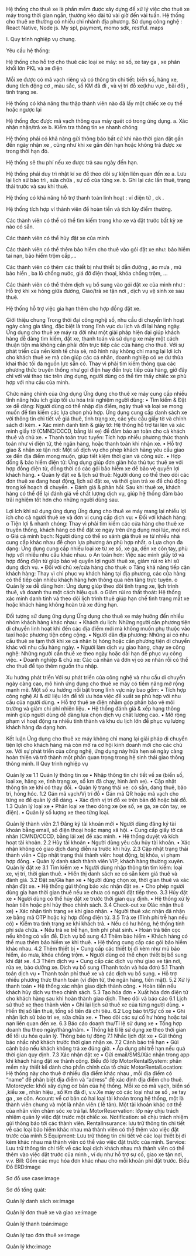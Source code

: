 Hệ thống cho thuê xe là phần mềm được xây dựng để xử lý việc cho thuê xe máy trong thời gian ngắn, thường kéo dài từ vài giờ đến vài tuần. Hệ thống cho thuê xe thường có nhiều chi nhánh địa phương. Sử dụng công nghệ : React Native, Node js. My spl, payment, momo sdk, restful. maps

I. Quy trình nghiệp vụ chung.

Yêu cầu hệ thống:

Hệ thống cho hỗ trợ cho thuê các loại xe máy: xe số, xe tay ga , xe phân khối lớn PKL và xe điện

Mỗi xe được có mã vạch riêng và có thông tin chi tiết: biển số, hãng xe, dung tích động cơ , màu sắc, số KM đã đi , và vị trí đỗ xe(khu vực , bãi đỗ) , tình trạng xe.

Hệ thống có khả năng thu thập thành viên nào đã lấy một chiếc xe cụ thể hoặc ngược lại

Hệ thống đọc được mã vạch thông qua máy quét có trong ứng dụng. a. Xác nhận nhận/trả xe b. Kiểm tra thông tin xe nhanh chóng

Hệ thống phải có khả năng gửi thông báo bất cứ khi nào thời gian đặt gần đến ngày nhận xe , cũng như khi xe gần đến hạn hoặc không trả được xe trong thời hạn đó.

Hệ thống sẽ thu phí nếu xe được trả sau ngày đến hạn.

Hệ thống phải duy trì nhật kí xe để theo dõi sự kiện liên quan đến xe a. Lưu lại lịch sử bảo trì , sửa chữa , sự cố của từng xe. b. Ghi lại các lần thuê, trạng thái trước và sau khi thuê.

Hệ thống có khả năng hỗ trợ thanh toán linh hoạt : ví điện tử , ck .

Hệ thống tích hợp ví thành viên để hoàn tiền và tích lũy điểm thưởng.

Các thành viên có thể có thể tìm kiếm trong kho xe và đặt trước bất kỳ xe nào có sẵn.

Các thành viên có thể hủy đặt xe của mình

Các thành viên có thể thêm bảo hiểm cho thuê vào gói đặt xe như: bảo hiểm tai nạn, bảo hiểm trộm cắp,…

Các thành viên có thêm các thiết bị như thiết bị dẫn đường , áo mưa , mũ bảo hiển , ba lô chống nước, giá đỡ điện thoại, khóa chống trộm, …

Các thành viên có thể thêm dịch vụ bổ sung vào gói đặt xe của mình như : Hỗ trợ khi xe hỏng giữa đường, Giao/trả xe tận nơi , dịch vụ vệ sinh xe sau thuê.

Hệ thống hỗ trợ việc gia hạn thêm cho hợp đồng đặt xe.

Giới thiệu chung Trong thời đại công nghệ số, nhu cầu di chuyển linh hoạt ngày càng gia tăng, đặc biệt là trong lĩnh vực du lịch và đi lại hàng ngày. Ứng dụng cho thuê xe máy ra đời như một giải pháp hiện đại giúp khách hàng dễ dàng tìm kiếm, đặt xe, thanh toán và sử dụng xe máy một cách thuận tiện mà không cần phải đến trực tiếp các cửa hàng cho thuê. Với sự phát triển của nền kinh tế chia sẻ, mô hình này không chỉ mang lại lợi ích cho khách thuê xe mà còn giúp các cá nhân, doanh nghiệp có xe dư thừa khai thác tối đa nguồn lực sẵn có. Thay vì phải tìm kiếm thông qua các phương thức truyền thống như gọi điện hay đến trực tiếp cửa hàng, giờ đây chỉ với vài thao tác trên ứng dụng, người dùng có thể tìm thấy chiếc xe phù hợp với nhu cầu của mình.

Chức năng chính của ứng dụng Ứng dụng cho thuê xe máy cung cấp nhiều tính năng hữu ích giúp tối ưu hóa trải nghiệm người dùng: • Tìm kiếm & Đặt xe dễ dàng: Người dùng có thể nhập địa điểm, ngày thuê và loại xe mong muốn để tìm kiếm các lựa chọn phù hợp. Ứng dụng cung cấp danh sách xe với thông tin chi tiết về giá thuê, tình trạng xe, các yêu cầu giấy tờ và chính sách đi kèm. • Xác minh danh tính & giấy tờ: Hệ thống hỗ trợ tải lên và xác minh giấy tờ (CMND/CCCD, bằng lái xe) để đảm bảo an toàn cho cả khách thuê và chủ xe. • Thanh toán trực tuyến: Tích hợp nhiều phương thức thanh toán như ví điện tử, thẻ ngân hàng, hoặc thanh toán khi nhận xe. • Hỗ trợ giao & nhận xe tận nơi: Một số dịch vụ cho phép khách hàng yêu cầu giao xe đến địa điểm mong muốn, giúp tiết kiệm thời gian và công sức. • Hợp đồng & bảo hiểm điện tử: Ứng dụng giúp đơn giản hóa thủ tục thuê xe với hợp đồng điện tử, đồng thời có các gói bảo hiểm xe để bảo vệ quyền lợi khách hàng. • Quản lý đặt xe & lịch sử thuê: Người dùng có thể theo dõi các đơn thuê xe đang hoạt động, lịch sử đặt xe, và thời gian trả xe để chủ động trong kế hoạch di chuyển. • Đánh giá & phản hồi: Sau khi thuê xe, khách hàng có thể để lại đánh giá về chất lượng dịch vụ, giúp hệ thống đảm bảo trải nghiệm tốt hơn cho những người dùng sau.

Lợi ích khi sử dụng ứng dụng Ứng dụng cho thuê xe máy mang lại nhiều lợi ích cho cả người thuê xe và đơn vị cung cấp dịch vụ: • Đối với khách hàng: o Tiện lợi & nhanh chóng: Thay vì phải tìm kiếm các cửa hàng cho thuê xe truyền thống, khách hàng có thể đặt xe ngay trên ứng dụng mọi lúc, mọi nơi. o Giá cả minh bạch: Người dùng có thể so sánh giá thuê xe từ nhiều nhà cung cấp khác nhau để chọn lựa phương án phù hợp nhất. o Lựa chọn đa dạng: Ứng dụng cung cấp nhiều loại xe từ xe số, xe ga, đến xe côn tay, phù hợp với nhiều nhu cầu khác nhau. o An toàn hơn: Việc xác minh giấy tờ và hợp đồng điện tử giúp bảo vệ quyền lợi người thuê xe, giảm rủi ro khi sử dụng dịch vụ. • Đối với chủ xe/cửa hàng cho thuê: o Tăng khả năng tiếp cận khách hàng: Thay vì chỉ phục vụ khách hàng tại địa phương, các cửa hàng có thể tiếp cận nhiều khách hàng hơn thông qua nền tảng trực tuyến. o Quản lý xe dễ dàng hơn: Ứng dụng giúp theo dõi tình trạng xe, lịch trình thuê, và doanh thu một cách hiệu quả. o Giảm rủi ro thất thoát: Hệ thống xác minh danh tính và theo dõi lịch trình thuê giúp hạn chế tình trạng mất xe hoặc khách hàng không hoàn trả xe đúng hạn.

Đối tượng sử dụng ứng dụng Ứng dụng cho thuê xe máy hướng đến nhiều nhóm khách hàng khác nhau: • Khách du lịch: Những người cần phương tiện di chuyển linh hoạt khi đến các địa điểm mới mà không muốn phụ thuộc vào taxi hoặc phương tiện công cộng. • Người dân địa phương: Những ai có nhu cầu thuê xe tạm thời khi xe cá nhân bị hỏng hoặc cần phương tiện di chuyển khác với nhu cầu hàng ngày. • Người làm dịch vụ giao hàng, chạy xe công nghệ: Những người cần thuê xe theo ngày hoặc dài hạn để phục vụ công việc. • Doanh nghiệp & chủ xe: Các cá nhân và đơn vị có xe nhàn rỗi có thể cho thuê để tạo thêm nguồn thu nhập.

Xu hướng phát triển Với sự phát triển của công nghệ và nhu cầu di chuyển ngày càng cao, mô hình ứng dụng cho thuê xe máy có tiềm năng mở rộng mạnh mẽ. Một số xu hướng nổi bật trong lĩnh vực này bao gồm: • Tích hợp công nghệ AI & dữ liệu lớn để tối ưu hóa việc đề xuất xe phù hợp với nhu cầu của người dùng. • Hỗ trợ thuê xe điện nhằm góp phần bảo vệ môi trường và giảm chi phí nhiên liệu. • Hệ thống đánh giá & xếp hạng thông minh giúp người dùng dễ dàng lựa chọn dịch vụ chất lượng cao. • Mở rộng phạm vi hoạt động ra nhiều tỉnh thành và khu du lịch lớn để phục vụ lượng khách hàng đa dạng hơn.

Kết luận Ứng dụng cho thuê xe máy không chỉ mang lại giải pháp di chuyển tiện lợi cho khách hàng mà còn mở ra cơ hội kinh doanh mới cho các chủ xe. Với sự phát triển của công nghệ, ứng dụng này hứa hẹn sẽ ngày càng hoàn thiện và trở thành một phần quan trọng trong hệ sinh thái giao thông thông minh. II Quy trình nghiệp vụ

Quản lý xe 1.1 Quản lý thông tin xe • Nhập thông tin chi tiết về xe (biển số, loại xe, hãng xe, tình trạng xe, số km đã chạy, hình ảnh xe). • Cập nhật thông tin xe khi có thay đổi. • Quản lý trạng thái xe: có sẵn, đang thuê, bảo trì, hỏng hóc. 1.2 Gán mã vạch/Vị trí đỗ • Gán mã QR hoặc mã vạch cho từng xe để quản lý dễ dàng. • Xác định vị trí đỗ xe trên bản đồ hoặc bãi đỗ. 1.3 Quản lý loại xe • Phân loại xe theo dòng xe (xe số, xe ga, xe côn tay, xe điện). • Quản lý số lượng xe theo từng loại.

Quản lý thành viên 2.1 Đăng ký tài khoản mới • Người dùng đăng ký tài khoản bằng email, số điện thoại hoặc mạng xã hội. • Cung cấp giấy tờ cá nhân (CMND/CCCD, bằng lái xe) để xác minh. • Hệ thống duyệt và kích hoạt tài khoản. 2.2 Hủy tài khoản • Người dùng yêu cầu hủy tài khoản. • Xác nhận không có giao dịch đang diễn ra trước khi hủy. 2.3 Cập nhật trạng thái thành viên • Cập nhật trạng thái thành viên: hoạt động, bị khóa, vi phạm hợp đồng. • Quản lý danh sách thành viên VIP, khách hàng thường xuyên.
Quản lý đặt xe 3.1 Tìm kiếm xe • Người dùng nhập thông tin tìm kiếm: loại xe, vị trí, thời gian thuê. • Hiển thị danh sách xe có sẵn kèm giá thuê và đánh giá. 3.2 Đặt xe/Gia hạn xe • Người dùng chọn xe, thời gian thuê và xác nhận đặt xe. • Hệ thống gửi thông báo xác nhận đặt xe. • Cho phép người dùng gia hạn thời gian thuê nếu xe chưa có người đặt tiếp theo. 3.3 Hủy đặt xe • Người dùng có thể hủy đặt xe trước thời gian quy định. • Hệ thống xử lý hoàn tiền hoặc phí hủy theo chính sách. 3.4 Check-out xe (Xác nhận thuê xe) • Xác nhận tình trạng xe khi giao nhận. • Người thuê xác nhận đã nhận xe bằng mã OTP hoặc ký hợp đồng điện tử. 3.5 Trả xe (Tính phí trễ hạn nếu có) • Kiểm tra tình trạng xe khi khách trả. • Nếu có hư hỏng, hệ thống tính phí sửa chữa. • Nếu trả xe trễ hạn, tính phí phát sinh. • Hoàn trả tiền cọc nếu không có vấn đề.
Dịch vụ bổ sung 4.1 Thêm bảo hiểm • Khách hàng có thể mua thêm bảo hiểm xe khi thuê. • Hệ thống cung cấp các gói bảo hiểm khác nhau. 4.2 Thêm thiết bị • Cung cấp các thiết bị đi kèm như mũ bảo hiểm, áo mưa, khóa chống trộm. • Người dùng có thể chọn thiết bị bổ sung khi đặt xe. 4.3 Thêm dịch vụ • Cung cấp các dịch vụ như giao xe tận nơi, rửa xe, bảo dưỡng xe.
Dịch vụ bổ sung (Thanh toán và hóa đơn) 5.1 Thanh toán dịch vụ • Thanh toán phí thuê xe và các dịch vụ bổ sung. • Hỗ trợ nhiều phương thức thanh toán (ví điện tử, thẻ ngân hàng, tiền mặt). 5.2 Xử lý thanh toán • Hệ thống xác nhận giao dịch thành công. • Hoàn tiền nếu khách hủy dịch vụ theo chính sách. 5.3 Tạo hóa đơn • Xuất hóa đơn điện tử cho khách hàng sau khi hoàn thành giao dịch.
Theo dõi và báo cáo 6.1 Lịch sử thuê xe theo thành viên • Ghi lại lịch sử thuê xe của từng người dùng. • Hiển thị số lần thuê, tổng số tiền đã chi tiêu. 6.2 Log bảo trì/Sự cố xe • Ghi nhận lịch sử bảo trì xe, sửa chữa xe. • Theo dõi các sự cố hư hỏng hoặc tai nạn liên quan đến xe. 6.3 Báo cáo doanh thu/Tỉ lệ sử dụng xe • Tổng hợp doanh thu theo ngày/tháng/năm. • Thống kê tỉ lệ sử dụng xe theo thời gian để tối ưu hóa quản lý.
Thông báo tự động 7.1 Nhắc lịch đặt xe • Gửi thông báo nhắc nhở khách trước thời gian nhận xe. 7.2 Cảnh báo trễ hạn • Gửi cảnh báo nếu khách không trả xe đúng giờ. • Áp dụng phí trễ hạn nếu quá thời gian quy định. 7.3 Xác nhận đặt xe • Gửi email/SMS/Xác nhận trong app khi khách hàng đặt xe thành công. Biểu đồ lớp MotorRentalSystem: phần mềm này thiết kế dành cho phần chính của tổ chức MotorRentalLocation: Hệ thống này cho thuê ở nhiều địa điểm khác nhau , mỗi địa điểm có “name” để phân biệt địa điểm và “adress” để xác định địa điểm cho thuê. Motorcycle: khối xây dựng cơ bản của hệ thống. Mỗi xe có mã vạch, biển số ,kiểu xe , nhãn hiệu , số Km đã đi, v.v.Xe máy có các loại như xe số , xe tay ga , xe côn. Acount: về cơ bản có hai loại tài khoản trong hệ thống, một là thành viên chung và một là nhân viên ( lễ tân). Một tài khoản khác cơ thể của nhân viên chăm sóc xe trả lại. MotorReservation: lớp này chịu trách nhiệm quản lý việc đặt trước một chiếc xe. Notification: sẽ chịu trách nhiệm gửi thông báo tới các thành viên. RentalInsurance: lưu trữ thông tin chi tiết về các loại bảo hiểm khác nhau mà thành viên có thể thêm vào việc đặt trước của mình.S Equipment: Lưu trữ thông tin chi tiết về các loại thiết bị đi kèm khác nhau mà thành viên có thể vào việc đặt trước của mình. Service: Lưu trữ thông tin chi tiết về các loại dịch khách nhau mà thành viên có thể thêm vào việc đặt trước của mình , ví dụ như hỗ trợ sự cố, giao xe tận nơi, v.v. Bill: Gồm các mục hóa đơn khác nhau cho mỗi khoản phí đặt trước.
Biểu Đồ ERD:image

Sơ đồ use case:image

Sơ đồ tổng quát:

Quản lý danh sách xe:image

Quản lý đơn thuê xe và giao xe:image

Quản lý thanh toán:image

Quản lý tạo đơn thuê xe:image

Quản lý kho:image
